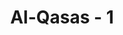 ---
title: "Al-Qasas - 1"
no: 1
arabic_no: ١
ayah:  طٰسۤمّۤ 
translation: "Tha Sin Mim"
tafsir: "tha Sin Mim, lihat tafsir mengenai huruf-huruf hijaiyah pada awal Surah al-Baqarah."
---